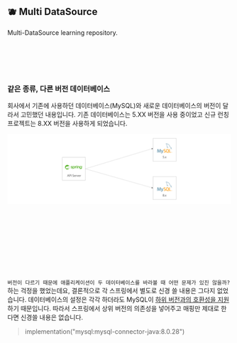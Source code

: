 ## 🫐 Multi DataSource

Multi-DataSource learning repository.

<br/><br/><br/><br/>

### 같은 종류, 다른 버전 데이터베이스

회사에서 기존에 사용하던 데이터베이스(MySQL)와 새로운 데이터베이스의 버전이 달라서 고민했던 내용입니다. 기존 데이터베이스는 5.XX 버전을 사용 중이었고 신규 런칭 프로젝트는 8.XX 버전을 사용하게
되었습니다.

![ex_screenshot](./src/main/resources/images/images.png)

<br/><br/><br/><br/><br/><br/><br/><br/>

`버전이 다르기 때문에 애플리케이션이 두 데이터베이스를 바라볼 때 어떤 문제가 있진 않을까?` 하는 걱정을 했었는데요, 결론적으로 각 스프링에서 별도로 신경 쓸 내용은 그다지 없었습니다. 데이터베이스의 설정은 각각
하더라도 MySQL이 [하위 버전과의 호환성을 지원](https://dev.mysql.com/doc/connector-j/8.0/en/connector-j-versions.html)하기 때문입니다. 따라서 스프링에서
상위 버전의 의존성을 넣어주고 매핑만 제대로 한다면 신경쓸 내용은 없습니다.

> implementation("mysql:mysql-connector-java:8.0.28")
